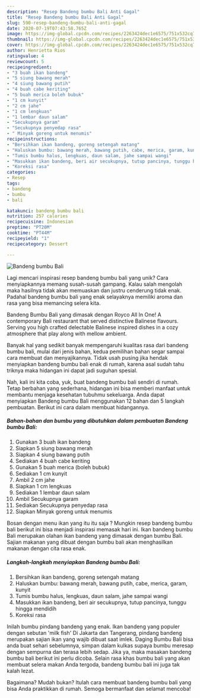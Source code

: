 ```yaml
---
description: "Resep Bandeng bumbu Bali Anti Gagal"
title: "Resep Bandeng bumbu Bali Anti Gagal"
slug: 590-resep-bandeng-bumbu-bali-anti-gagal
date: 2020-07-19T07:43:58.765Z
image: https://img-global.cpcdn.com/recipes/2263424dec1e6575/751x532cq70/bandeng-bumbu-bali-foto-resep-utama.jpg
thumbnail: https://img-global.cpcdn.com/recipes/2263424dec1e6575/751x532cq70/bandeng-bumbu-bali-foto-resep-utama.jpg
cover: https://img-global.cpcdn.com/recipes/2263424dec1e6575/751x532cq70/bandeng-bumbu-bali-foto-resep-utama.jpg
author: Henrietta Rios
ratingvalue: 4
reviewcount: 5
recipeingredient:
- "3 buah ikan bandeng"
- "5 siung bawang merah"
- "4 siung bawang putih"
- "4 buah cabe keriting"
- "5 buah merica boleh bubuk"
- "1 cm kunyit"
- "2 cm jahe"
- "1 cm lengkuas"
- "1 lembar daun salam"
- "Secukupnya garam"
- "Secukupnya penyedap rasa"
- " Minyak goreng untuk menumis"
recipeinstructions:
- "Bersihkan ikan bandeng, goreng setengah matang"
- "Haluskan bumbu: bawang merah, bawang putih, cabe, merica, garam, kunyit"
- "Tumis bumbu halus, lengkuas, daun salam, jahe sampai wangi"
- "Masukkan ikan bandeng, beri air secukupnya, tutup pancinya, tunggu hingga mendidih"
- "Koreksi rasa"
categories:
- Resep
tags:
- bandeng
- bumbu
- bali

katakunci: bandeng bumbu bali 
nutrition: 257 calories
recipecuisine: Indonesian
preptime: "PT20M"
cooktime: "PT44M"
recipeyield: "1"
recipecategory: Dessert

---
```



![Bandeng bumbu Bali](https://img-global.cpcdn.com/recipes/2263424dec1e6575/751x532cq70/bandeng-bumbu-bali-foto-resep-utama.jpg)

Lagi mencari inspirasi resep bandeng bumbu bali yang unik? Cara menyiapkannya memang susah-susah gampang. Kalau salah mengolah maka hasilnya tidak akan memuaskan dan justru cenderung tidak enak. Padahal bandeng bumbu bali yang enak selayaknya memiliki aroma dan rasa yang bisa memancing selera kita.

Bandeng Bumbu Bali yang dimasak dengan Royco All In One! A contemporary Bali restaurant that served distinctive Balinese flavours. Serving you high crafted delectable Balinese inspired dishes in a cozy atmosphere that play along with mellow ambient.

Banyak hal yang sedikit banyak mempengaruhi kualitas rasa dari bandeng bumbu bali, mulai dari jenis bahan, kedua pemilihan bahan segar sampai cara membuat dan menyajikannya. Tidak usah pusing jika hendak menyiapkan bandeng bumbu bali enak di rumah, karena asal sudah tahu triknya maka hidangan ini dapat jadi suguhan spesial.


Nah, kali ini kita coba, yuk, buat bandeng bumbu bali sendiri di rumah. Tetap berbahan yang sederhana, hidangan ini bisa memberi manfaat untuk membantu menjaga kesehatan tubuhmu sekeluarga. Anda dapat menyiapkan Bandeng bumbu Bali menggunakan 12 bahan dan 5 langkah pembuatan. Berikut ini cara dalam membuat hidangannya.

<!--inarticleads1-->

##### Bahan-bahan dan bumbu yang dibutuhkan dalam pembuatan Bandeng bumbu Bali:

1. Gunakan 3 buah ikan bandeng
1. Siapkan 5 siung bawang merah
1. Siapkan 4 siung bawang putih
1. Sediakan 4 buah cabe keriting
1. Gunakan 5 buah merica (boleh bubuk)
1. Sediakan 1 cm kunyit
1. Ambil 2 cm jahe
1. Siapkan 1 cm lengkuas
1. Sediakan 1 lembar daun salam
1. Ambil Secukupnya garam
1. Sediakan Secukupnya penyedap rasa
1. Siapkan  Minyak goreng untuk menumis


Bosan dengan menu ikan yang itu itu saja ? Mungkin resep bandeng bumbu bali berikut ini bisa menjadi inspirasi memasak hari ini. Ikan bandeng bumbu Bali merupakan olahan ikan bandeng yang dimasak dengan bumbu Bali. Sajian makanan yang dibuat dengan bumbu bali akan menghasilkan makanan dengan cita rasa enak. 

<!--inarticleads2-->

##### Langkah-langkah menyiapkan Bandeng bumbu Bali:

1. Bersihkan ikan bandeng, goreng setengah matang
1. Haluskan bumbu: bawang merah, bawang putih, cabe, merica, garam, kunyit
1. Tumis bumbu halus, lengkuas, daun salam, jahe sampai wangi
1. Masukkan ikan bandeng, beri air secukupnya, tutup pancinya, tunggu hingga mendidih
1. Koreksi rasa


Inilah bumbu pindang bandeng yang enak. Ikan bandeng yang populer dengan sebutan &#39;milk fish&#39; Di Jakarta dan Tangerang, pindang bandeng merupakan sajian ikan yang wajib dibuat saat imlek. Daging Bumbu Bali bisa anda buat sehari sebelumnya, simpan dalam kulkas supaya bumbu meresap dengan sempurna dan terasa lebih sedap. Jika ya, maka masakan bandeng bumbu bali berikut ini perlu dicoba. Selain rasa khas bumbu bali yang akan membuat selera makan Anda tergoda, bandeng bumbu bali ini juga tak kalah lezat. 

Bagaimana? Mudah bukan? Itulah cara membuat bandeng bumbu bali yang bisa Anda praktikkan di rumah. Semoga bermanfaat dan selamat mencoba!
